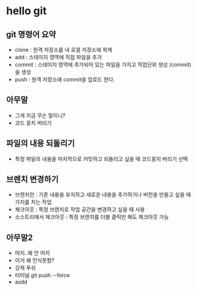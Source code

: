 # hello git

## git 명령어 요약
- clone : 원격 저장소를 내 로컬 저장소에 복제
- add : 스테이지 영역에 직접 파일을 추가
- commit : 스테이지 영역에 추가되어 있는 파일을 가지고 작업단위 생성
(commit)을 생성
- push : 원격 저장소에 commit을 업로드 한다.


## 아무말

- 그게 지금 무슨 말이니?
- 코드 뭉치 버리기

## 파일의 내용 되돌리기
- 특정 파일의 내용을 마지막으로 커밋하고 되돌리고 싶을 때 코드뭉치 버리기 선택

## 브렌치 변경하기
- 브렌치란 : 기존 내용을 유지하고 새로운 내용을 추가하거나 버전을 만들고 싶을 때 가지를 치는 작업
- 체크아웃 : 특정 브렌치로 작업 공간을 변경하고 싶을 때 사용
- 소스트리에서 체크아웃 : 특정 브렌치를 더블 클릭만 해도 체크아웃 가능

## 아무말2

- 머지..왜 안 머지
- 이거 왜 인식못함?
- 강제 푸쉬
- 터미널 git push --force
- asdd